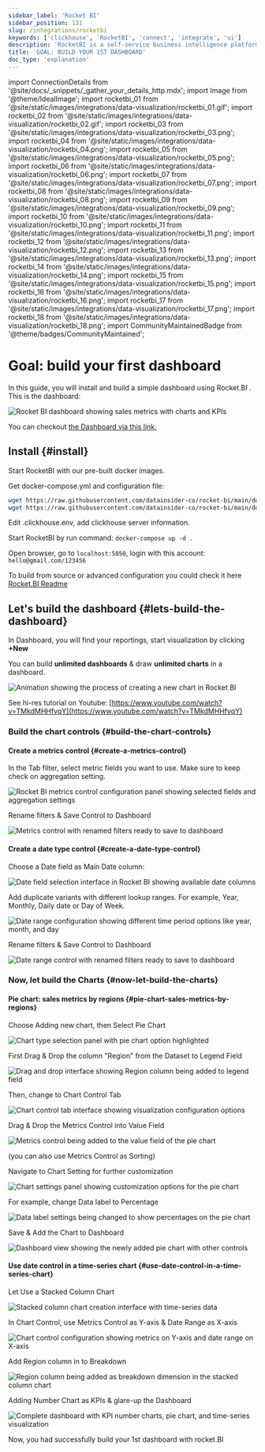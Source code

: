 ```yaml
---
sidebar_label: 'Rocket BI'
sidebar_position: 131
slug: /integrations/rocketbi
keywords: ['clickhouse', 'RocketBI', 'connect', 'integrate', 'ui']
description: 'RocketBI is a self-service business intelligence platform that helps you quickly analyze data, build drag-n-drop visualizations and collaborate with colleagues right on your web browser.'
title: 'GOAL: BUILD YOUR 1ST DASHBOARD'
doc_type: 'explanation'
---
```


import ConnectionDetails from '@site/docs/_snippets/_gather_your_details_http.mdx';
import Image from '@theme/IdealImage';
import rocketbi_01 from '@site/static/images/integrations/data-visualization/rocketbi_01.gif';
import rocketbi_02 from '@site/static/images/integrations/data-visualization/rocketbi_02.gif';
import rocketbi_03 from '@site/static/images/integrations/data-visualization/rocketbi_03.png';
import rocketbi_04 from '@site/static/images/integrations/data-visualization/rocketbi_04.png';
import rocketbi_05 from '@site/static/images/integrations/data-visualization/rocketbi_05.png';
import rocketbi_06 from '@site/static/images/integrations/data-visualization/rocketbi_06.png';
import rocketbi_07 from '@site/static/images/integrations/data-visualization/rocketbi_07.png';
import rocketbi_08 from '@site/static/images/integrations/data-visualization/rocketbi_08.png';
import rocketbi_09 from '@site/static/images/integrations/data-visualization/rocketbi_09.png';
import rocketbi_10 from '@site/static/images/integrations/data-visualization/rocketbi_10.png';
import rocketbi_11 from '@site/static/images/integrations/data-visualization/rocketbi_11.png';
import rocketbi_12 from '@site/static/images/integrations/data-visualization/rocketbi_12.png';
import rocketbi_13 from '@site/static/images/integrations/data-visualization/rocketbi_13.png';
import rocketbi_14 from '@site/static/images/integrations/data-visualization/rocketbi_14.png';
import rocketbi_15 from '@site/static/images/integrations/data-visualization/rocketbi_15.png';
import rocketbi_16 from '@site/static/images/integrations/data-visualization/rocketbi_16.png';
import rocketbi_17 from '@site/static/images/integrations/data-visualization/rocketbi_17.png';
import rocketbi_18 from '@site/static/images/integrations/data-visualization/rocketbi_18.png';
import CommunityMaintainedBadge from '@theme/badges/CommunityMaintained';

# Goal: build your first dashboard

<CommunityMaintainedBadge/>

In this guide, you will install and build a simple dashboard using Rocket.BI .
This is the dashboard:

<Image size="md" img={rocketbi_01} alt="Rocket BI dashboard showing sales metrics with charts and KPIs" border />
<br/>

You can checkout [the Dashboard via this link.](https://demo.rocket.bi/dashboard/sales-dashboard-7?token=7eecf750-cbde-4c53-8fa8-8b905fec667e)

## Install {#install}

Start RocketBI with our pre-built docker images.

Get docker-compose.yml and configuration file:

```bash
wget https://raw.githubusercontent.com/datainsider-co/rocket-bi/main/docker/docker-compose.yml
wget https://raw.githubusercontent.com/datainsider-co/rocket-bi/main/docker/.clickhouse.env
```
Edit .clickhouse.env, add clickhouse server information.

Start RocketBI by run command: ``` docker-compose up -d . ```

Open browser, go to ```localhost:5050```, login with this account: ```hello@gmail.com/123456```

To build from source or advanced configuration you could check it here [Rocket.BI Readme](https://github.com/datainsider-co/rocket-bi/blob/main/README.md)

## Let's build the dashboard {#lets-build-the-dashboard}

In Dashboard, you will find your reportings, start visualization by clicking **+New**

You can build **unlimited dashboards** & draw **unlimited charts** in a dashboard.

<Image size="md" img={rocketbi_02} alt="Animation showing the process of creating a new chart in Rocket BI" border />
<br/>

See hi-res tutorial on Youtube: [https://www.youtube.com/watch?v=TMkdMHHfvqY](https://www.youtube.com/watch?v=TMkdMHHfvqY)

### Build the chart controls {#build-the-chart-controls}

#### Create a metrics control {#create-a-metrics-control}
In the Tab filter, select metric fields you want to use. Make sure to keep check on aggregation setting.

<Image size="md" img={rocketbi_03} alt="Rocket BI metrics control configuration panel showing selected fields and aggregation settings" border />
<br/>

Rename filters & Save Control to Dashboard

<Image size="md" img={rocketbi_04} alt="Metrics control with renamed filters ready to save to dashboard" border />

#### Create a date type control {#create-a-date-type-control}
Choose a Date field as Main Date column:

<Image size="md" img={rocketbi_05} alt="Date field selection interface in Rocket BI showing available date columns" border />
<br/>

Add duplicate variants with different lookup ranges. For example, Year, Monthly, Daily date or Day of Week.

<Image size="md" img={rocketbi_06} alt="Date range configuration showing different time period options like year, month, and day" border />
<br/>

Rename filters & Save Control to Dashboard

<Image size="md" img={rocketbi_07} alt="Date range control with renamed filters ready to save to dashboard" border />

### Now, let build the Charts {#now-let-build-the-charts}

#### Pie chart: sales metrics by regions {#pie-chart-sales-metrics-by-regions}
Choose Adding new chart, then Select Pie Chart

<Image size="md" img={rocketbi_08} alt="Chart type selection panel with pie chart option highlighted" border />
<br/>

First Drag & Drop the column "Region" from the Dataset to Legend Field

<Image size="md" img={rocketbi_09} alt="Drag and drop interface showing Region column being added to legend field" border />
<br/>

Then, change to Chart Control Tab

<Image size="md" img={rocketbi_10} alt="Chart control tab interface showing visualization configuration options" border />
<br/>

Drag & Drop the Metrics Control into Value Field

<Image size="md" img={rocketbi_11} alt="Metrics control being added to the value field of the pie chart" border />
<br/>

(you can also use Metrics Control as Sorting)

Navigate to Chart Setting for further customization

<Image size="md" img={rocketbi_12} alt="Chart settings panel showing customization options for the pie chart" border />
<br/>

For example, change Data label to Percentage

<Image size="md" img={rocketbi_13} alt="Data label settings being changed to show percentages on the pie chart" border />
<br/>

Save & Add the Chart to Dashboard

<Image size="md" img={rocketbi_14} alt="Dashboard view showing the newly added pie chart with other controls" border />

#### Use date control in a time-series chart {#use-date-control-in-a-time-series-chart}
Let Use a Stacked Column Chart

<Image size="md" img={rocketbi_15} alt="Stacked column chart creation interface with time-series data" border />
<br/>

In Chart Control, use Metrics Control as Y-axis & Date Range as X-axis

<Image size="md" img={rocketbi_16} alt="Chart control configuration showing metrics on Y-axis and date range on X-axis" border />
<br/>

Add Region column in to Breakdown

<Image size="md" img={rocketbi_17} alt="Region column being added as breakdown dimension in the stacked column chart" border />
<br/>

Adding Number Chart as KPIs & glare-up the Dashboard

<Image size="md" img={rocketbi_18} alt="Complete dashboard with KPI number charts, pie chart, and time-series visualization" border />
<br/>

Now, you had successfully build your 1st dashboard with rocket.BI
